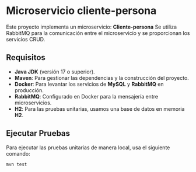 # Microservicio cliente-persona

Este proyecto implementa un microservicio: **Cliente-persona** Se utiliza RabbitMQ para la comunicación entre el microservicio y se proporcionan los servicios CRUD.

## Requisitos

- **Java JDK** (versión 17 o superior).
- **Maven**: Para gestionar las dependencias y la construcción del proyecto.
- **Docker**: Para levantar los servicios de **MySQL** y **RabbitMQ** en producción.
- **RabbitMQ**: Configurado en Docker para la mensajería entre microservicios.
- **H2**: Para las pruebas unitarias, usamos una base de datos en memoria **H2**.

## Ejecutar Pruebas

Para ejecutar las pruebas unitarias de manera local, usa el siguiente comando:

```bash
mvn test
